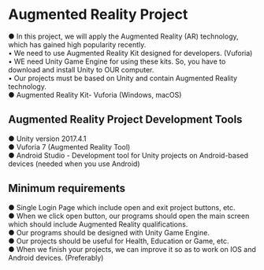 # Augmented Reality Project
● In this project, we will apply the Augmented Reality (AR) technology, which has gained high popularity recently.\
• We need to use Augmented Reality Kit designed for developers. (Vuforia)\
• WE need Unity Game Engine for using these kits. So, you have to download and install Unity to OUR computer. \
• Our projects must be based on Unity and contain Augmented Reality technology.\
● Augmented Reality Kit- Vuforia (Windows, macOS)

## Augmented Reality Project Development Tools
● Unity version 2017.4.1\
● Vuforia 7 (Augmented Reality Tool)\
● Android Studio - Development tool for Unity projects on Android-based devices (needed when you use Android)

## Minimum requirements
● Single Login Page which include open and exit project buttons, etc.\
● When we click open button, our programs should open the main screen which should include Augmented Reality qualifications.\
● Our programs should be designed with Unity Game Engine.\
● Our projects should be useful for Health, Education or Game, etc.\
● When we finish your projects, we can improve it so as to work on IOS and Android devices. (Preferably) 
